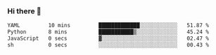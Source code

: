 ### Hi there 👋

<!--
**gustavkrist/gustavkrist** is a ✨ _special_ ✨ repository because its `README.md` (this file) appears on your GitHub profile.

Here are some ideas to get you started:

- 🔭 I’m currently working on ...
- 🌱 I’m currently learning ...
- 👯 I’m looking to collaborate on ...
- 🤔 I’m looking for help with ...
- 💬 Ask me about ...
- 📫 How to reach me: ...
- 😄 Pronouns: ...
- ⚡ Fun fact: ...
-->

<!--START_SECTION:waka-->

```txt
YAML         10 mins         █████████████░░░░░░░░░░░░   51.87 %
Python       8 mins          ███████████▒░░░░░░░░░░░░░   45.24 %
JavaScript   0 secs          ▓░░░░░░░░░░░░░░░░░░░░░░░░   02.47 %
sh           0 secs          ░░░░░░░░░░░░░░░░░░░░░░░░░   00.43 %
```

<!--END_SECTION:waka-->
